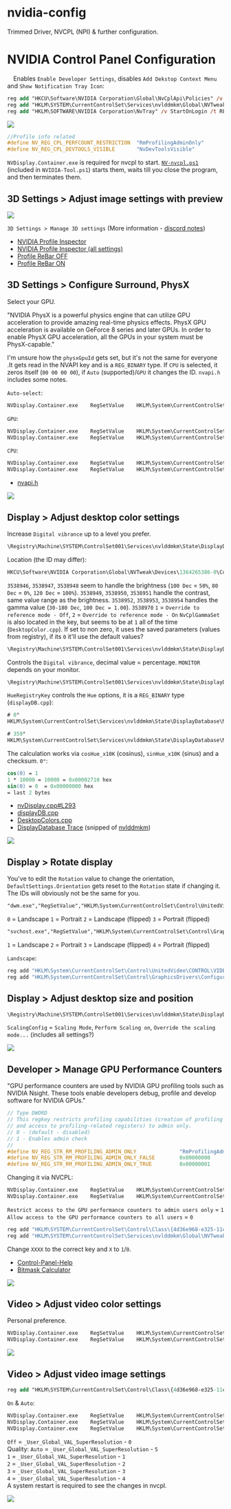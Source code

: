 # nvidia-config
Trimmed Driver, NVCPL (NPI) &amp; further configuration.


# NVIDIA Control Panel Configuration
⠀
Enables `Enable Developer Settings`, disables `Add Dekstop Context Menu` and `Show Notification Tray Icon`:
```ps
reg add "HKCU\Software\NVIDIA Corporation\Global\NvCplApi\Policies" /v ContextUIPolicy /t REG_DWORD /d 0 /f
reg add "HKLM\SYSTEM\CurrentControlSet\Services\nvlddmkm\Global\NVTweak" /v NvDevToolsVisible /t REG_DWORD /d 1 /f
reg add "HKLM\SOFTWARE\NVIDIA Corporation\NvTray" /v StartOnLogin /t REG_DWORD /d 0 /f
```
![](https://github.com/5Noxi/nvidia-config/blob/main/images/nvcpl0.png)  
```h
//Profile info related
#define NV_REG_CPL_PERFCOUNT_RESTRICTION  "RmProfilingAdminOnly"
#define NV_REG_CPL_DEVTOOLS_VISIBLE       "NvDevToolsVisible"
```

`NVDisplay.Container.exe` is required for nvcpl to start. [`NV-nvcpl.ps1`]() (included in `NVIDIA-Tool.ps1`) starts them, waits till you close the program, and then terminates them.

## 3D Settings > Adjust image settings with preview

![](https://github.com/5Noxi/nvidia-config/blob/main/images/nvcpl1.png)  

`3D Settings > Manage 3D settings` (More information - [discord notes](https://discord.com/channels/836870260715028511/1375059420970487838/1412446705869394071))
- [NVIDIA Profile Inspector](https://github.com/Orbmu2k/nvidiaProfileInspector)  
- [NVIDIA Profile Inspector (all settings)](https://github.com/Ixeoz/nvidiaProfileInspector-UNLOCKED)  
- [Profile ReBar OFF](https://github.com/5Noxi/Files/releases/download/Fortnite/NV-ROFF.nip)  
- [Profile ReBar ON](https://github.com/5Noxi/Files/releases/download/Fortnite/NV-RON.nip)  

## 3D Settings > Configure Surround, PhysX

Select your GPU.

"NVIDIA PhysX is a powerful physics engine that can utilize GPU acceleration to provide amazing real-time physics effects. PhysX GPU acceleration is available on GeForce 8 series and later GPUs. In order to enable PhysX GPU acceleration, all the GPUs in your system must be PhysX-capable."

I'm unsure how the `physxGpuId` gets set, but it's not the same for everyone .It gets read in the NVAPI key and is a `REG_BINARY` type. If `CPU` is selected, it zeros itself (`00 00 00 00`), if `Auto` (supported)/`GPU` it changes the ID. `nvapi.h` includes some notes.

`Auto-select`:
```ps
NVDisplay.Container.exe    RegSetValue    HKLM\System\CurrentControlSet\Services\nvlddmkm\Global\NVTweak\NvCplPhysxAuto    Type: REG_DWORD, Length: 4, Data: 1
```
`GPU`:
```ps
NVDisplay.Container.exe    RegSetValue    HKLM\System\CurrentControlSet\Services\nvlddmkm\Global\NVTweak\NvCplPhysxAuto    Type: REG_DWORD, Length: 4, Data: 0
NVDisplay.Container.exe    RegSetValue    HKLM\System\CurrentControlSet\Services\nvlddmkm\NVAPI\physxGpuId    Type: REG_BINARY, Length: 4, Data: 00 07 00 00
```
`CPU`:
```ps
NVDisplay.Container.exe    RegSetValue    HKLM\System\CurrentControlSet\Services\nvlddmkm\Global\NVTweak\NvCplPhysxAuto    Type: REG_DWORD, Length: 4, Data: 0
NVDisplay.Container.exe    RegSetValue    HKLM\System\CurrentControlSet\Services\nvlddmkm\NVAPI\physxGpuId    Type: REG_BINARY, Length: 4, Data: 00 00 00 00
```
- [nvapi.h](https://github.com/5Noxi/nvidia-config/blob/main/files/nvapi.h)  

![](https://github.com/5Noxi/nvidia-config/blob/main/images/nvcpl2.png)  

## Display > Adjust desktop color settings 

Increase `Digital vibrance` up to a level you prefer.
```ps
\Registry\Machine\SYSTEM\ControlSet001\Services\nvlddmkm\State\DisplayDatabase\MONITOR : SaturationRegistryKey
```

Location (the ID may differ):
```ps
HKCU\Software\NVIDIA Corporation\Global\NVTweak\Devices\1364265386-0\Color
```
`3538946`, `3538947`, `3538948` seem to handle the brightness (`100 Dec` = `50%`, `80 Dec` = `0%`, `120 Dec` = `100%`). 
`3538949`, `3538950`, `3538951` handle the contrast, same value range as the brightness. 
`3538952`, `3538953`, `3538954` handles the gamma value (`30-180 Dec`, `100 Dec = 1.00`). 
`3538970` `1` = `Override to reference mode - Off`, `2` = `Override to reference mode - On`
`NvCplGammaSet` is also located in the key, but seems to be at `1` all of the time (`DesktopColor.cpp`). If set to non zero, it uses the saved parameters (values from registry), if its `0` it'll use the default values?

```ps
\Registry\Machine\SYSTEM\ControlSet001\Services\nvlddmkm\State\DisplayDatabase\MONITOR : SaturationRegistryKey
```
Controls the `Digital vibrance`, decimal value = percentage. `MONITOR` depends on your monitor.

```ps
\Registry\Machine\SYSTEM\ControlSet001\Services\nvlddmkm\State\DisplayDatabase\MONITOR : HueRegistryKey
```
`HueRegistryKey` controls the `Hue` options, it is a `REG_BINARY` type (`displayDB.cpp`):
```ps
# 0°
HKLM\System\CurrentControlSet\Services\nvlddmkm\State\DisplayDatabase\MSI3CB01222_2E_07E4_FF\HueRegistryKey    Type: REG_BINARY, Length: 20, Data: DB 01 00 00 14 00 00 00 10 27 00 00 00 00 00 00
```
```ps
# 359°
HKLM\System\CurrentControlSet\Services\nvlddmkm\State\DisplayDatabase\MSI3CB01222_2E_07E4_FF\HueRegistryKey    Type: REG_BINARY, Length: 20, Data: DB 01 00 00 14 00 00 00 0E 27 00 00 52 FF FF FF
```
The calculation works via `cosHue_x10K` (cosinus), `sinHue_x10K` (sinus) and a checksum. `0°`:
```ps
cos(0) = 1
1 * 10000 = 10000 = 0x00002710 hex
sin(0) = 0  = 0x00000000 hex
= last 2 bytes
```
- [nvDisplay.cpp#L293](https://github.com/pbatard/nvBrightness/blob/8f4a183532f1048375608fc70ad03c38652fc140/src/nvDisplay.cpp#L293)  
- [displayDB.cpp](https://github.com/5Noxi/nvidia-config/blob/main/files/displayDB.cpp)  
- [DesktopColors.cpp](https://github.com/5Noxi/nvidia-config/blob/main/files/DesktopColors.cpp)  
- [DisplayDatabase Trace](https://github.com/5Noxi/nvidia-config/blob/main/files/display.txt) (snipped of [nvlddmkm](https://github.com/5Noxi/wpr-reg-records/blob/main/nvlddmkm.txt))  

![](https://github.com/5Noxi/nvidia-config/blob/main/images/nvcpl3.png)  

## Display > Rotate display

You've to edit the `Rotation` value to change the orientation, `DefaultSettings.Orientation` gets reset to the `Rotation` state if changing it. The IDs will obviously not be the same for you.

```ps
"dwm.exe","RegSetValue","HKLM\System\CurrentControlSet\Control\UnitedVideo\CONTROL\VIDEO\{0096AEE5-861E-11F0-896E-806E6F6E6963}\0000\DefaultSettings.Orientation","Type: REG_DWORD, Length: 4, Data: 0"
```
`0` = Landscape
`1` = Portrait
`2` = Landscape (flipped)
`3` = Portrait (flipped)

```ps
"svchost.exe","RegSetValue","HKLM\System\CurrentControlSet\Control\GraphicsDrivers\Configuration\MSI3CB01222_2E_07E4_FF^28BF11A4ED9F56277B96046CA0884335\00\00\Rotation","Type: REG_DWORD, Length: 4, Data: 1"
```
`1` = Landscape
`2` = Portrait
`3` = Landscape (flipped)
`4` = Portrait (flipped)

`Landscape`:
```bat
reg add "HKLM\System\CurrentControlSet\Control\UnitedVideo\CONTROL\VIDEO\{0096AEE5-861E-11F0-896E-806E6F6E6963}\0000" /v DefaultSettings.Orientation /t REG_DWORD /d 0 /f
reg add "HKLM\System\CurrentControlSet\Control\GraphicsDrivers\Configuration\MSI3CB01222_2E_07E4_FF^28BF11A4ED9F56277B96046CA0884335\00\00" /v Rotation /t REG_DWORD /d 1 /f
```

## Display > Adjust desktop size and position

```ps
\Registry\Machine\SYSTEM\ControlSet001\Services\nvlddmkm\State\DisplayDatabase\MONITORXXXXX : ScalingConfig
```
`ScalingConfig` = `Scaling Mode`, `Perform Scaling on`, `Override the scaling mode...` (includes all settings?)

![](https://github.com/5Noxi/nvidia-config/blob/main/images/nvcpl4.png)  

## Developer > Manage GPU Performance Counters

"GPU performance counters are used by NVIDIA GPU profiling tools such as NVIDIA Nsight. These tools enable developers debug, profile and develop software for NVIDIA GPUs."
```h
// Type DWORD
// This regkey restricts profiling capabilities (creation of profiling objects
// and access to profiling-related registers) to admin only.
// 0 - (default - disabled)
// 1 - Enables admin check
//
#define NV_REG_STR_RM_PROFILING_ADMIN_ONLY              "RmProfilingAdminOnly"
#define NV_REG_STR_RM_PROFILING_ADMIN_ONLY_FALSE        0x00000000
#define NV_REG_STR_RM_PROFILING_ADMIN_ONLY_TRUE         0x00000001
```
Changing it via NVCPL:
```ps
NVDisplay.Container.exe    RegSetValue    HKLM\System\CurrentControlSet\Services\nvlddmkm\Global\NVTweak\RmProfilingAdminOnly    Type: REG_DWORD, Length: 4, Data: 1
NVDisplay.Container.exe    RegSetValue    HKLM\System\CurrentControlSet\Control\Class\{4d36e968-e325-11ce-bfc1-08002be10318}\0000\RmProfilingAdminOnly    Type: REG_DWORD, Length: 4, Data: 1
```
`Restrict access to the GPU performance counters to admin users only` = `1`
`Allow access to the GPU performance counters to all users` = `0`
```bat
reg add "HKLM\SYSTEM\CurrentControlSet\Control\Class\{4d36e968-e325-11ce-bfc1-08002be10318}\XXXX" /v RmProfilingAdminOnly /t REG_DWORD /d X /f
reg add "HKLM\SYSTEM\CurrentControlSet\Services\nvlddmkm\Global\NVTweak" /v RmProfilingAdminOnly /t REG_DWORD /d X /f
```
Change `XXXX` to the correct key and `X` to `1`/`0`.
- [Control-Panel-Help](https://www.nvidia.com/content/Control-Panel-Help/vLatest/en-us/index.htm#t=mergedProjects%2FDeveloper%2FManage_Performance_Counters_-_Reference.htm&rhsearch=counters)  
- [Bitmask Calculator](https://github.com/5Noxi/bitmask-calc)  

![](https://github.com/5Noxi/nvidia-config/blob/main/images/nvcpl5.png)  

## Video > Adjust video color settings

Personal preference.
```ps
NVDisplay.Container.exe    RegSetValue    HKLM\System\CurrentControlSet\Control\Class\{4d36e968-e325-11ce-bfc1-08002be10318}\0000\_User_SUB0_DFP1_XALG_Color_Range    Type: REG_BINARY, Length: 8, Data: 00 00 00 00 00 00 00 00
NVDisplay.Container.exe    RegSetValue    HKLM\System\CurrentControlSet\Control\Class\{4d36e968-e325-11ce-bfc1-08002be10318}\0000\_User_SUB0_DFP1_XEN_Color_Range    Type: REG_DWORD, Length: 4, Data: 2147483649
```
![](https://github.com/5Noxi/nvidia-config/blob/main/images/nvcpl6.png)  

## Video > Adjust video image settings
```ps
reg add "HKLM\SYSTEM\CurrentControlSet\Control\Class\{4d36e968-e325-11ce-bfc1-08002be10318}\0000" /v _User_Global_VAL_SuperResolution /t REG_DWORD /d 0 /f
```

`On` & `Auto`:
```ps
NVDisplay.Container.exe    RegSetValue    HKLM\System\CurrentControlSet\Control\Class\{4d36e968-e325-11ce-bfc1-08002be10318}\0000\_User_Global_VAL_SuperResolution    Type: REG_DWORD, Length: 4, Data: 5
NVDisplay.Container.exe    RegSetValue    HKLM\System\CurrentControlSet\Control\Class\{4d36e968-e325-11ce-bfc1-08002be10318}\0000\_User_Global_DAT_SuperResolution    Type: REG_BINARY, Length: 128, Data: 00 00 00 00 00 00 00 00 00 00 00 00 00 00 00 00
NVDisplay.Container.exe    RegSetValue    HKLM\System\CurrentControlSet\Control\Class\{4d36e968-e325-11ce-bfc1-08002be10318}\0000\_User_Global_XEN_SuperResolution    Type: REG_DWORD, Length: 4, Data: 2147483649
```
`Off` = `_User_Global_VAL_SuperResolution` - `0`  
Quality:
`Auto` = `_User_Global_VAL_SuperResolution` - `5`  
`1` = `_User_Global_VAL_SuperResolution` - `1`  
`2` = `_User_Global_VAL_SuperResolution` - `2`  
`3` = `_User_Global_VAL_SuperResolution` - `3`  
`4` = `_User_Global_VAL_SuperResolution` - `4`  
A system restart is required to see the changes in nvcpl.

![](https://github.com/5Noxi/nvidia-config/blob/main/images/nvcpl7.png)  
